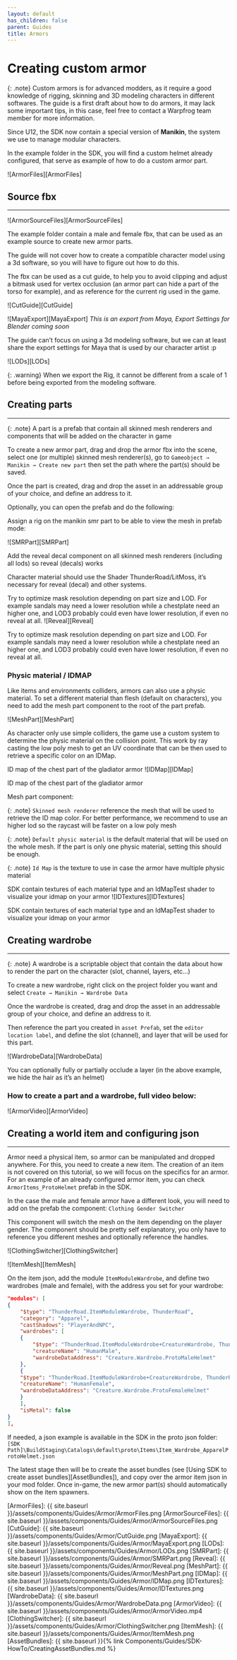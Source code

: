 ```yaml
---
layout: default
has_children: false
parent: Guides
title: Armors
---
```

# Creating custom armor

{: .note}
Custom armors is for advanced modders, as it require a good knowledge of rigging, skinning and 3D modeling characters in different softwares.
The guide is a first draft about how to do armors, it may lack some important tips, in this case, feel free to contact a Warpfrog team member for more information.


Since U12, the SDK now contain a special version of **Manikin**, the system we use to manage modular characters. 

In the example folder in the SDK, you will find a custom helmet already configured, that serve as example of how to do a custom armor part.

![ArmorFiles][ArmorFiles]

## Source fbx

---

![ArmorSourceFiles][ArmorSourceFiles]

The example folder contain a male and female fbx, that can be used as an example source to create new armor parts. 

The guide will not cover how to create a compatible character model using a 3d software, so you will have to figure out how to do this.

The fbx can be used as a cut guide, to help you to avoid clipping and adjust a bitmask used for vertex occlusion (an armor part can hide a part of the torso for example), and as reference for the current rig used in the game.

![CutGuide][CutGuide]

![MayaExport][MayaExport]
*This is an export from Maya, Export Settings for Blender coming soon*

The guide can’t focus on using a 3d modeling software, but we can at least share the export settings for Maya that is used by our character artist :p

![LODs][LODs]

{: .warning}
When we export the Rig, it cannot be different from a scale of 1 before being exported from the modeling software.


## Creating parts

---

{: .note}
A part is a prefab that contain all skinned mesh renderers and components that will be added on the character in game


To create a new armor part, drag and drop the armor fbx into the scene, select one (or multiple) skinned mesh renderer(s), go to `Gameobject → Manikin → Create new part` then set the path where the part(s) should be saved.

Once the part is created, drag and drop the asset in an addressable group of your choice, and define an address to it.

Optionally, you can open the prefab and do the following:

Assign a rig on the manikin smr part to be able to view the mesh in prefab mode:

![SMRPart][SMRPart]

Add the reveal decal component on all skinned mesh renderers (including all lods) so reveal (decals) works

Character material should use the Shader ThunderRoad/LitMoss, it’s necessary for reveal (decal) and other systems.

Try to optimize mask resolution depending on part size and LOD. For example sandals may need a lower resolution while a chestplate need an higher one, and LOD3 probably could even have lower resolution, if even no reveal at all.
![Reveal][Reveal]

Try to optimize mask resolution depending on part size and LOD. For example sandals may need a lower resolution while a chestplate need an higher one, and LOD3 probably could even have lower resolution, if even no reveal at all.

### Physic material / IDMAP

Like items and environments colliders, armors can also use a physic material. To set a different material than flesh (default on characters), you need to add the mesh part component to the root of the part prefab.

![MeshPart][MeshPart]

As character only use simple colliders, the game use a custom system to determine the physic material on the collision point. This work by ray casting the low poly mesh to get an UV coordinate that can be then used to retrieve a specific color on an IDMap.

ID map of the chest part of the gladiator armor
![IDMap][IDMap]

ID map of the chest part of the gladiator armor

Mesh part component:

{: .note}
`Skinned mesh renderer` reference the mesh that will be used to retrieve the ID map color. For better performance, we recommend to use an higher lod so the raycast will be faster on a low poly mesh

{: .note}
`Default physic material` is the default material that will be used on the whole mesh. If the part is only one physic material, setting this should be enough.

{: .note}
`Id Map` is the texture to use in case the armor have multiple physic material


SDK contain textures of each material type and an IdMapTest shader to visualize your idmap on your armor
![IDTextures][IDTextures]

SDK contain textures of each material type and an IdMapTest shader to visualize your idmap on your armor

## Creating wardrobe

---

{: .note}
A wardrobe is a scriptable object that contain the data about how to render the part on the character (slot, channel, layers, etc…)

To create a new wardrobe, right click on the project folder you want and select `Create → Manikin → Wardrobe Data`

Once the wardrobe is created, drag and drop the asset in an addressable group of your choice, and define an address to it.

Then reference the part you created in `asset Prefab`, set the `editor location label`, and define the slot (channel), and layer that will be used for this part.

![WardrobeData][WardrobeData]

You can optionally fully or partially occlude a layer (in the above example, we hide the hair as it’s an helmet)

### How to create a part and a wardrobe, full video below:

![ArmorVideo][ArmorVideo]

## Creating a world item and configuring json

---

Armor need a physical item, so armor can be manipulated and dropped anywhere. For this, you need to create a new item. The creation of an item is not covered on this tutorial, so we will focus on the specifics for an armor. For an example of an already configured armor item, you can check `ArmorItems_ProtoHelmet` prefab in the SDK.

In the case the male and female armor have a different look, you will need to add on the prefab the component: `Clothing Gender Switcher`

This component will switch the mesh on the item depending on the player gender. The component should be pretty self explanatory, you only have to reference you different meshes and optionally reference the handles.

![ClothingSwitcher][ClothingSwitcher]

![ItemMesh][ItemMesh]

On the item json, add the module `ItemModuleWardrobe`, and define two wardrobes (male and female), with the address you set for your wardrobe:

```json
"modules": [
{
	"$type": "ThunderRoad.ItemModuleWardrobe, ThunderRoad",
	"category": "Apparel",
	"castShadows": "PlayerAndNPC",
	"wardrobes": [
	{
		"$type": "ThunderRoad.ItemModuleWardrobe+CreatureWardrobe, ThunderRoad",
		"creatureName": "HumanMale",
		"wardrobeDataAddress": "Creature.Wardrobe.ProtoMaleHelmet"
	},
	{
	"$type": "ThunderRoad.ItemModuleWardrobe+CreatureWardrobe, ThunderRoad",
	"creatureName": "HumanFemale",
	"wardrobeDataAddress": "Creature.Wardrobe.ProtoFemaleHelmet"
	}
	],
	"isMetal": false
}
],
```

If needed, a json example is available in the SDK in the proto json folder: `[SDK Path]\BuildStaging\Catalogs\default\proto\Items\Item_Wardrobe_ApparelProtoHelmet.json`

The latest stage then will be to create the asset bundles (see [Using SDK to create asset bundles][AssetBundles]), and copy over the armor item json in your mod folder. Once in-game, the new armor part(s) should automatically show on the item spawners.


[ArmorFiles]: {{ site.baseurl }}/assets/components/Guides/Armor/ArmorFiles.png
[ArmorSourceFiles]: {{ site.baseurl }}/assets/components/Guides/Armor/ArmorSourceFiles.png
[CutGuide]: {{ site.baseurl }}/assets/components/Guides/Armor/CutGuide.png
[MayaExport]: {{ site.baseurl }}/assets/components/Guides/Armor/MayaExport.png
[LODs]: {{ site.baseurl }}/assets/components/Guides/Armor/LODs.png
[SMRPart]: {{ site.baseurl }}/assets/components/Guides/Armor/SMRPart.png
[Reveal]: {{ site.baseurl }}/assets/components/Guides/Armor/Reveal.png
[MeshPart]: {{ site.baseurl }}/assets/components/Guides/Armor/MeshPart.png
[IDMap]: {{ site.baseurl }}/assets/components/Guides/Armor/IDMap.png
[IDTextures]: {{ site.baseurl }}/assets/components/Guides/Armor/IDTextures.png
[WardrobeData]: {{ site.baseurl }}/assets/components/Guides/Armor/WardrobeData.png
[ArmorVideo]: {{ site.baseurl }}/assets/components/Guides/Armor/ArmorVideo.mp4
[ClothingSwitcher]: {{ site.baseurl }}/assets/components/Guides/Armor/ClothingSwitcher.png
[ItemMesh]: {{ site.baseurl }}/assets/components/Guides/Armor/ItemMesh.png
[AssetBundles]: {{ site.baseurl }}{% link Components/Guides/SDK-HowTo/CreatingAssetBundles.md %}